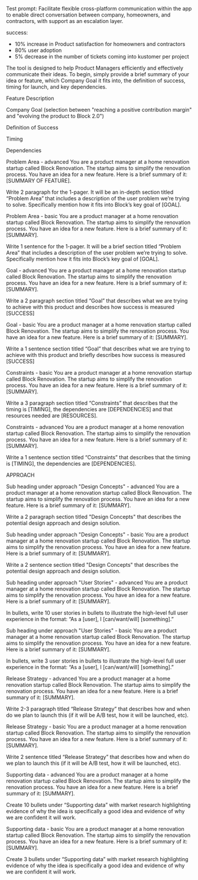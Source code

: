 

Test prompt: Facilitate flexible cross-platform communication within the app to enable direct conversation between company, homeowners, and contractors, with support as an escalation layer.

success:
- 10% increase in Product satisfaction for homeowners and contractors
- 80% user adoption
- 5% decrease in the number of tickets coming into kustomer per project


The tool is designed to help Product Managers efficiently and effectively communicate their ideas. To begin, simply provide a brief summary of your idea or feature, which Company Goal it fits into, the definition of success, timing for launch, and key dependencies.

Feature Description

Company Goal (selection between "reaching a positive contribution margin" and "evolving the product to Block 2.0")

Definition of Success

Timing

Dependencies



Problem Area - advanced
You are a product manager at a home renovation startup called Block Renovation. The startup aims to simplify the renovation process. You have an idea for a new feature. Here is a brief summary of it: [SUMMARY OF FEATURE].

Write 2 paragraph for the 1-pager. It will be an in-depth section titled “Problem Area” that includes a description of the user problem we’re trying to solve. Specifically mention how it fits into Block’s key goal of [GOAL].


Problem Area - basic
You are a product manager at a home renovation startup called Block Renovation. The startup aims to simplify the renovation process. You have an idea for a new feature. Here is a brief summary of it: [SUMMARY].

Write 1 sentence for the 1-pager. It will be a brief section titled “Problem Area” that includes a description of the user problem we’re trying to solve. Specifically mention how it fits into Block’s key goal of [GOAL].


Goal - advanced
You are a product manager at a home renovation startup called Block Renovation. The startup aims to simplify the renovation process. You have an idea for a new feature. Here is a brief summary of it: [SUMMARY].

Write a 2 paragraph section titled “Goal” that describes what we are trying to achieve with this product and describes how success is measured [SUCCESS]


Goal - basic
You are a product manager at a home renovation startup called Block Renovation. The startup aims to simplify the renovation process. You have an idea for a new feature. Here is a brief summary of it: [SUMMARY].

Write a 1 sentence section titled “Goal” that describes what we are trying to achieve with this product and briefly describes how success is measured [SUCCESS]


Constraints - basic
You are a product manager at a home renovation startup called Block Renovation. The startup aims to simplify the renovation process. You have an idea for a new feature. Here is a brief summary of it: [SUMMARY].

Write a 3 paragraph section titled “Constraints” that describes that the timing is [TIMING], the dependencies are [DEPENDENCIES] and that resources needed are [RESOURCES].

Constraints - advanced
You are a product manager at a home renovation startup called Block Renovation. The startup aims to simplify the renovation process. You have an idea for a new feature. Here is a brief summary of it: [SUMMARY].

Write a 1 sentence section titled “Constraints” that describes that the timing is [TIMING], the dependencies are [DEPENDENCIES].


APPROACH

Sub heading under approach "Design Concepts" - advanced
You are a product manager at a home renovation startup called Block Renovation. The startup aims to simplify the renovation process. You have an idea for a new feature. Here is a brief summary of it: [SUMMARY].

Write a 2 paragraph section titled "Design Concepts" that describes the potential design approach and design solution.

Sub heading under approach "Design Concepts" - basic
You are a product manager at a home renovation startup called Block Renovation. The startup aims to simplify the renovation process. You have an idea for a new feature. Here is a brief summary of it: [SUMMARY].

Write a 2 sentence section titled "Design Concepts" that describes the potential design approach and design solution.

Sub heading under approach "User Stories" - advanced
You are a product manager at a home renovation startup called Block Renovation. The startup aims to simplify the renovation process. You have an idea for a new feature. Here is a brief summary of it: [SUMMARY].

In bullets, write 10 user stories in bullets to illustrate the high-level full user experience in the format: “As a [user], I [can/want/will] [something].”

Sub heading under approach "User Stories" - basic
You are a product manager at a home renovation startup called Block Renovation. The startup aims to simplify the renovation process. You have an idea for a new feature. Here is a brief summary of it: [SUMMARY].

In bullets, write 3 user stories in bullets to illustrate the high-level full user experience in the format: “As a [user], I [can/want/will] [something].”


Release Strategy - advanced
You are a product manager at a home renovation startup called Block Renovation. The startup aims to simplify the renovation process. You have an idea for a new feature. Here is a brief summary of it: [SUMMARY].

Write 2-3 paragraph titled “Release Strategy” that describes how and when do we plan to launch this (if it will be A/B test, how it will be launched, etc).

Release Strategy - basic
You are a product manager at a home renovation startup called Block Renovation. The startup aims to simplify the renovation process. You have an idea for a new feature. Here is a brief summary of it: [SUMMARY].

Write 2 sentence titled “Release Strategy” that describes how and when do we plan to launch this (if it will be A/B test, how it will be launched, etc).


Supporting data - advanced
You are a product manager at a home renovation startup called Block Renovation. The startup aims to simplify the renovation process. You have an idea for a new feature. Here is a brief summary of it: [SUMMARY].

Create 10 bullets under “Supporting data” with market research highlighting evidence of why the idea is specifically a good idea and evidence of why we are confident it will work.

Supporting data - basic
You are a product manager at a home renovation startup called Block Renovation. The startup aims to simplify the renovation process. You have an idea for a new feature. Here is a brief summary of it: [SUMMARY].

Create 3 bullets under “Supporting data” with market research highlighting evidence of why the idea is specifically a good idea and evidence of why we are confident it will work.
